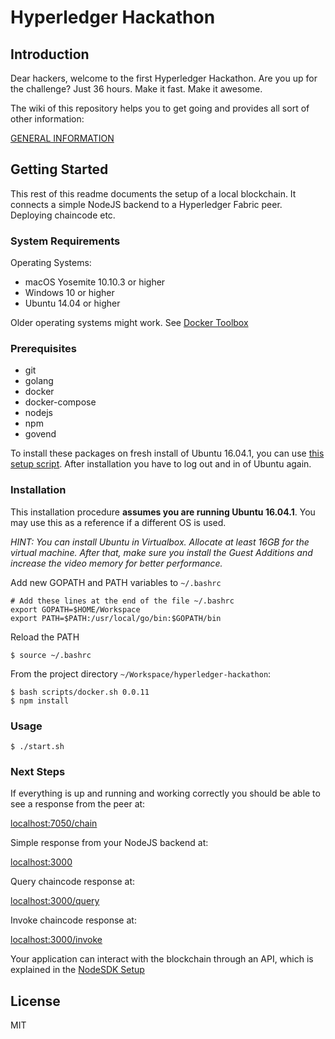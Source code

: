 # Hyperledger Hackathon
## Introduction
Dear hackers, welcome to the first Hyperledger Hackathon. Are you up for the challenge? Just 36 hours. Make it fast. Make it awesome.

The wiki of this repository helps you to get going and provides all sort of other information:

[GENERAL INFORMATION](https://github.com/timblankers/hyperledger-hackathon/wiki)

## Getting Started
This rest of this readme documents the setup of a local blockchain. It connects a simple NodeJS backend to a Hyperledger Fabric peer. Deploying chaincode etc.

### System Requirements
Operating Systems:
* macOS Yosemite 10.10.3 or higher
* Windows 10 or higher
* Ubuntu 14.04 or higher

Older operating systems might work. See [Docker Toolbox](https://www.docker.com/products/docker-toolbox)

### Prerequisites
* git
* golang
* docker
* docker-compose
* nodejs
* npm
* govend

To install these packages on fresh install of Ubuntu 16.04.1, you can use [this setup script](scripts/setup.sh). After installation you have to log out and in of Ubuntu again.

### Installation
This installation procedure __assumes you are running Ubuntu 16.04.1__. You may use this as a reference if a different OS is used.

*HINT: You can install Ubuntu in Virtualbox. Allocate at least 16GB for the virtual machine. After that, make sure you install the Guest Additions and increase the video memory for better performance.*

Add new GOPATH and PATH variables to `~/.bashrc`
```
# Add these lines at the end of the file ~/.bashrc
export GOPATH=$HOME/Workspace
export PATH=$PATH:/usr/local/go/bin:$GOPATH/bin
```
Reload the PATH
```
$ source ~/.bashrc
```
From the project directory `~/Workspace/hyperledger-hackathon`:
```
$ bash scripts/docker.sh 0.0.11
$ npm install
```

### Usage
```
$ ./start.sh
```

### Next Steps
If everything is up and running and working correctly you should be able to see a response from the peer at:

[localhost:7050/chain](http://localhost:7050/chain)

Simple response from your NodeJS backend at:

[localhost:3000](http://localhost:3000)

Query chaincode response at:

[localhost:3000/query](http://localhost:3000/query)

Invoke chaincode response at:

[localhost:3000/invoke](http://localhost:3000/invoke)

Your application can interact with the blockchain through an API, which is explained in the [NodeSDK Setup](http://hyperledger-fabric.readthedocs.io/en/latest/Setup/NodeSDK-setup/)

## License
MIT
